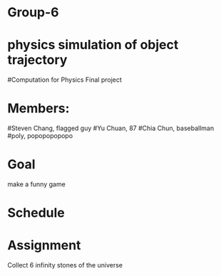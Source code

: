 # Group-6
# physics simulation of object trajectory
#Computation for Physics Final project
# Members:
 #Steven Chang, flagged guy
 #Yu Chuan, 87
 #Chia Chun, baseballman 
 #poly, popopopopopo
# Goal
make a funny game
# Schedule
# Assignment
Collect 6 infinity stones of the universe
